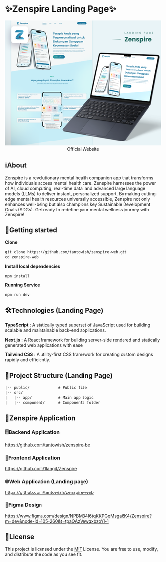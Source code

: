 # ✨Zenspire Landing Page✨

<div align="center">
  <a href="https://github.com/tantowish/zenspire-be">
    <img src="https://raw.githubusercontent.com/tantowish/toshka-images/main/zenspire/zenspire-web.png" alt="Logo" width="700" >
  </a>
</div>

<div align="center">
    <a href="https://zenspire.vercel.app/" target="_blank" style="text-decoration: none;">
        Official Website
    </a>
</div>

## ℹ️About

Zenspire is a revolutionary mental health companion app that transforms how individuals access mental health care. Zenspire harnesses the power of AI, cloud computing, real-time data, and advanced large language models (LLMs) to deliver instant, personalized support. By making cutting-edge mental health resources universally accessible, Zenspire not only enhances well-being but also champions key Sustainable Development Goals (SDGs). Get ready to redefine your mental wellness journey with Zenspire!

## 🔧Getting started

**Clone**

```
git clone https://github.com/tantowish/zenspire-web.git
cd zenspire-web
```

**Install local dependencies**

```
npm install
```

**Running Service**

```
npm run dev
```

## 🛠️Technologies (Landing Page)

**TypeScript** : A statically typed superset of JavaScript used for building scalable and maintainable back-end applications.

**Next.js** : A React framework for building server-side rendered and statically generated web applications with ease.

**Tailwind CSS** : A utility-first CSS framework for creating custom designs rapidly and efficiently.

## 📁Project Structure (Landing Page)

```
|-- public/             # Public file
|-- src/
|   |-- app/            # Main app logic
|   |-- component/      # Components folder
```

## 📱Zenspire Application

### 🗄️Backend Application

https://github.com/tantowish/zenspire-be

### 📱Frontend Application

https://github.com/1langit/Zenspire

### 🌐Web Application (Landing page)

https://github.com/tantowish/zenspire-web

### 🎨Figma Design

https://www.figma.com/design/NPBM34I6tqKKPGqMsga6K4/Zenspire?m=dev&node-id=105-260&t=tpaQAzVewqxbzoYl-1

## 🧾License

This project is licensed under the [MIT](https://github.com/tantowish/zenspire-web/blob/main/MIT-LICENSE.txt) License. You are free to use, modify, and distribute the code as you see fit.
